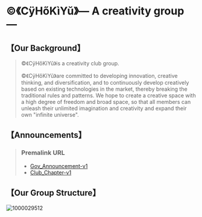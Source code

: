 # ©️《CÿHőKìYŭ》— A creativity group —
## 【Our Background】
> ©️《CÿHőKìYŭ》is a creativity club group.
> 
> ©️《CÿHőKìYŭ》are committed to developing innovation, creative thinking, and diversification, and to continuously develop creatively based on existing technologies in the market, thereby breaking the traditional rules and patterns. We hope to create a creative space with a high degree of freedom and broad space, so that all members can unleash their unlimited imagination and creativity and expand their own "infinite universe".
## 【Announcements】
> ### Premalink URL
> - [Gov_Announcement-v1](https://github.com/CHUI-KA-CHUN/-c-CyHoKiYu-/blob/main/GovAnnouncement_v1.md)
> - [Club_Chapter-v1](https://github.com/CHUI-KA-CHUN/-c-CyHoKiYu-/blob/main/Club_Chapter-v1.md)
## 【Our Group Structure】
![1000029512](https://github.com/user-attachments/assets/49723c1c-025f-4051-8a1d-02f1097622c5)
